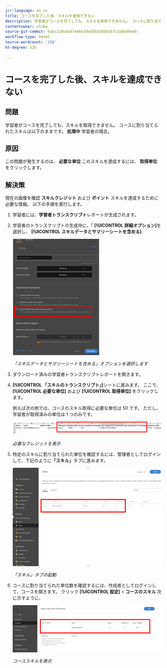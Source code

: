 ```yaml
---
jcr-language: en_us
title: コースを完了した後、スキルを達成できない
description: 学習者がコースを完了しても、スキルを取得できません。 コースに割り当てられたスキルが、「進行中」のままとなります。
contentowner: nluke
source-git-commit: 6abc118c6ad7e66e3ded5bd26b9167c3a0b99e4b
workflow-type: tm+mt
source-wordcount: '258'
ht-degree: 52%

---
```




# コースを完了した後、スキルを達成できない

## 問題

学習者がコースを完了しても、スキルを取得できません。 コースに割り当てられたスキルは以下のままです。 **処理中** 学習者の場合。

## 原因

この問題が発生するのは、 **必要な単位** このスキルを達成するには、 **取得単位** をクリックします。

## 解決策

現在の画像を確認 **スキルクレジット** および **ポイント** スキルを達成するために必要な情報。 以下の手順を実行します。

1. 学習者には、**学習者トランスクリプト**&#x200B;レポートが生成されます。
1. 学習者のトランスクリプトの生成中に、「 **[!UICONTROL 詳細オプション]**&#x200B;を選択し、 **[!UICONTROL スキルデータとサマリーシートを含める]**.

   ![](assets/advanced-options.png)

   *「スキルデータとサマリーシートを含める」オプションを選択します*

1. ダウンロード済みの学習者トランスクリプトレポートを開きます。
1. **[!UICONTROL 「スキルのトランスクリプト」]**&#x200B;シートに進みます。 ここで、 **[!UICONTROL 必要な単位]** および **[!UICONTROL 取得単位]** をクリックします。

   例えば次の例では、コースのスキル取得に必要な単位は 50 です。 ただし、学習者が取得済みの単位は 1 つのみです。

   ![](assets/skill-transcript.png)

   *必要なクレジットを表示*

1. 特定のスキルに割り当てられた単位を確認するには、管理者としてログインして、下記のように&#x200B;**「スキル」**&#x200B;タブに進みます。

   ![](assets/skill.png)

   *「スキル」タブの起動*

1. コースに割り当てられた単位数を確認するには、作成者としてログインして、コースを開きます。 クリック **[!UICONTROL 設定]** > **コースのスキル** 次に示すように、

   ![](assets/course-skills.png)

   *コーススキルを表示*
